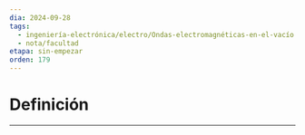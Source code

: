 ```yaml
---
dia: 2024-09-28
tags:
  - ingeniería-electrónica/electro/Ondas-electromagnéticas-en-el-vacío
  - nota/facultad
etapa: sin-empezar
orden: 179
---
```

# Definición
---
